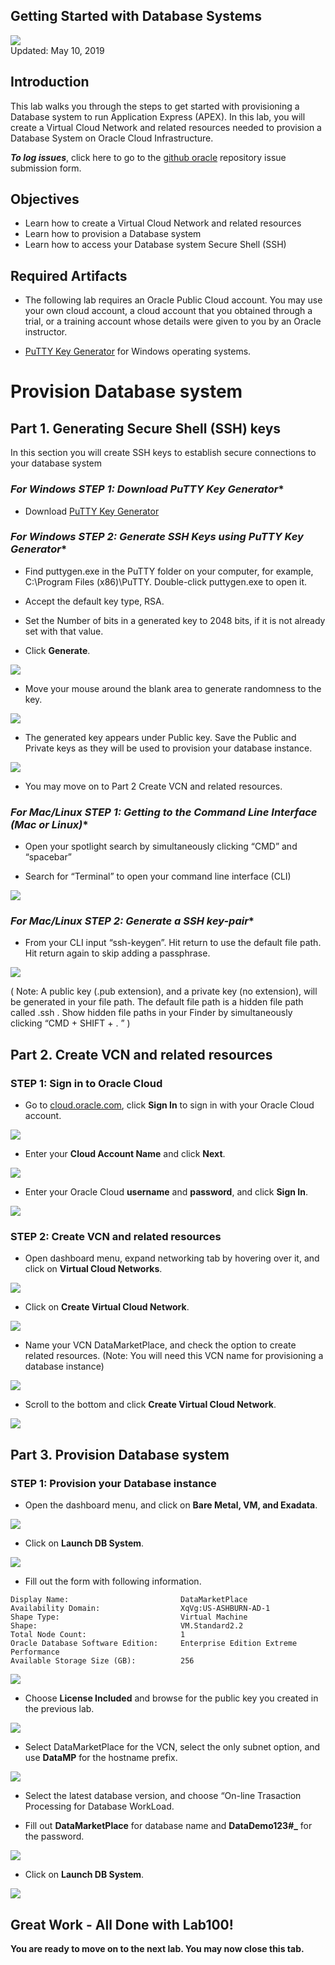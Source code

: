 Getting Started with Database Systems
----------------------------------------------------------------------------

![](images/100/Picture100-lab.png)  
Updated: May 10, 2019

## **Introduction**

This lab walks you through the steps to get started with provisioning a Database system to run Application Express (APEX). In this lab, you will create a Virtual Cloud Network and related resources needed to provision a Database System on Oracle Cloud Infrastructure.

**_To log issues_**, click here to go to the [github oracle](https://github.com/oracle/learning-library/issues/new) repository issue submission form.

## Objectives
-   Learn how to create a Virtual Cloud Network and related resources
-   Learn how to provision a Database system
-   Learn how to access your Database system Secure Shell (SSH)


## Required Artifacts
-   The following lab requires an Oracle Public Cloud account. You may use your own cloud account, a cloud account that you obtained through a trial, or a training account whose details were given to you by an Oracle instructor.

-   [PuTTY Key Generator](https://www.putty.org/) for Windows operating systems.

# Provision Database system


## Part 1. Generating Secure Shell (SSH) keys

In this section you will create SSH keys to establish secure connections to your database system

### **For Windows* STEP 1: Download PuTTY Key Generator**

-   Download [PuTTY Key Generator](https://www.putty.org/)

### **For Windows* STEP 2: Generate SSH Keys using PuTTY Key Generator**

-   Find puttygen.exe in the PuTTY folder on your computer, for example, C:\Program Files (x86)\PuTTY. Double-click puttygen.exe to open it.

-   Accept the default key type, RSA.

-   Set the Number of bits in a generated key to 2048 bits, if it is not already set with that value.

-   Click **Generate**.

![](./images/100/lab100-1.png)

-   Move your mouse around the blank area to generate randomness to the key.

![](./images/100/lab100-2.png)

-   The generated key appears under Public key. Save the Public and Private keys as they will be used to provision your database instance.

![](./images/100/lab100-3.png)

-   You may move on to Part 2 Create VCN and related resources.

### **For Mac/Linux* STEP 1: Getting to the Command Line Interface (Mac or Linux)**

-   Open your spotlight search by simultaneously clicking “CMD” and “spacebar”

-   Search for “Terminal” to open your command line interface (CLI)

![](./images/100/lab100-terminal.png)

### **For Mac/Linux* STEP 2: Generate a SSH key-pair**

-   From your CLI input “ssh-keygen”. Hit return to use the default file path. Hit return again to skip adding a passphrase.

![](./images/100/lab100-terminal2.png)

  ( Note: A public key (.pub extension), and a private key (no extension), will be generated in your file path. The           default   file path is a hidden file path called .ssh . Show hidden file paths in your Finder by simultaneously clicking     “CMD + SHIFT + . ” )

## Part 2. Create VCN and related resources

### **STEP 1: Sign in to Oracle Cloud**

-   Go to [cloud.oracle.com](https://cloud.oracle.com), click **Sign In** to sign in with your Oracle Cloud account.

![](./images/100/lab100-signin1.png)

-   Enter your **Cloud Account Name** and click **Next**.

![](./images/100/lab100-signin2.png)

-   Enter your Oracle Cloud **username** and **password**, and click **Sign In**.

![](./images/100/lab100-signin3.png)

### **STEP 2: Create VCN and related resources**

-   Open dashboard menu, expand networking tab by hovering over it, and click on **Virtual Cloud Networks**.

![](./images/100/lab100-4.png)

-   Click on **Create Virtual Cloud Network**.

![](./images/100/lab100-6.png)

-   Name your VCN DataMarketPlace, and check the option to create related resources. 
    (Note: You will need this VCN name for provisioning a database instance)
    
![](./images/100/lab100-7.png)    

-   Scroll to the bottom and click **Create Virtual Cloud Network**.

![](./images/100/lab100-8.png) 

## Part 3. Provision Database system

### **STEP 1: Provision your Database instance**

-   Open the dashboard menu, and click on **Bare Metal, VM, and Exadata**.

![](./images/100/lab100-9.png) 

-   Click on **Launch DB System**.

![](./images/100/lab100-10.png) 

-   Fill out the form with following information.

```
Display Name:                         DataMarketPlace
Availability Domain:                  XqVg:US-ASHBURN-AD-1
Shape Type:                           Virtual Machine
Shape:                                VM.Standard2.2
Total Node Count:                     1
Oracle Database Software Edition:     Enterprise Edition Extreme Performance
Available Storage Size (GB):          256
```

![](./images/100/lab100-11.png) 

-   Choose **License Included** and browse for the public key you created in the previous lab.

![](./images/100/lab100-12.png) 

-   Select DataMarketPlace for the VCN, select the only subnet option, and use **DataMP** for the hostname prefix.

![](./images/100/lab100-13.png)

-   Select the latest database version, and choose “On-line Trasaction Processing for Database WorkLoad.

-   Fill out **DataMarketPlace** for database name and **DataDemo123#_** for the password.

![](./images/100/lab100-14.png)

-   Click on **Launch DB System**.

![](./images/100/lab100-15.png)





## Great Work - All Done with Lab100!
**You are ready to move on to the next lab. You may now close this tab.**



